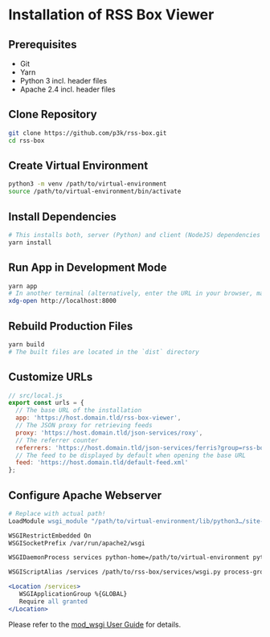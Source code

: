 # Installation of RSS Box Viewer

## Prerequisites

* Git
* Yarn
* Python 3 incl. header files
* Apache 2.4 incl. header files

## Clone Repository

```sh
git clone https://github.com/p3k/rss-box.git
cd rss-box
```

## Create Virtual Environment

```sh
python3 -m venv /path/to/virtual-environment
source /path/to/virtual-environment/bin/activate
```

## Install Dependencies

```sh
# This installs both, server (Python) and client (NodeJS) dependencies
yarn install
```

## Run App in Development Mode

```sh
yarn app
# In another terminal (alternatively, enter the URL in your browser, manually)
xdg-open http://localhost:8000
```

## Rebuild Production Files

```sh
yarn build
# The built files are located in the `dist` directory
```

## Customize URLs

```js
// src/local.js
export const urls = {
  // The base URL of the installation
  app: 'https://host.domain.tld/rss-box-viewer',
  // The JSON proxy for retrieving feeds
  proxy: 'https://host.domain.tld/json-services/roxy',
  // The referrer counter
  referrers: 'https://host.domain.tld/json-services/ferris?group=rss-box',
  // The feed to be displayed by default when opening the base URL
  feed: 'https://host.domain.tld/default-feed.xml'
};
```

## Configure Apache Webserver

```apache
# Replace with actual path!
LoadModule wsgi_module "/path/to/virtual-environment/lib/python3…/site-packages/mod_wsgi/server/mod_wsgi-py3….so"

WSGIRestrictEmbedded On
WSGISocketPrefix /var/run/apache2/wsgi

WSGIDaemonProcess services python-home=/path/to/virtual-environment python-path=/path/to/rss-box/services

WSGIScriptAlias /services /path/to/rss-box/services/wsgi.py process-group=services

<Location /services>
   WSGIApplicationGroup %{GLOBAL}
   Require all granted
</Location>
```

Please refer to the [mod_wsgi User Guide](https://modwsgi.readthedocs.io/en/master/user-guides/virtual-environments.html) for details.
